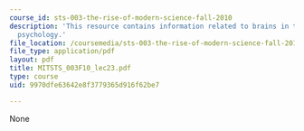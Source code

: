 ```yaml
---
course_id: sts-003-the-rise-of-modern-science-fall-2010
description: 'This resource contains information related to brains in the lab: experimental
  psychology.'
file_location: /coursemedia/sts-003-the-rise-of-modern-science-fall-2010/9970dfe63642e8f3779365d916f62be7_MITSTS_003F10_lec23.pdf
file_type: application/pdf
layout: pdf
title: MITSTS_003F10_lec23.pdf
type: course
uid: 9970dfe63642e8f3779365d916f62be7

---
```

None